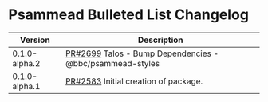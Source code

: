 # Psammead Bulleted List Changelog

| Version | Description |
|---------|-------------|
| 0.1.0-alpha.2 | [PR#2699](https://github.com/bbc/psammead/pull/2699) Talos - Bump Dependencies - @bbc/psammead-styles |
| 0.1.0-alpha.1 | [PR#2583](https://github.com/BBC-News/psammead/pull/2583) Initial creation of package. |
